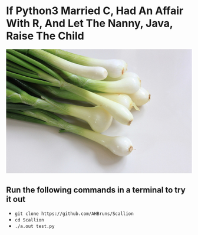 # If Python3 Married C, Had An Affair With R, And Let The Nanny, Java, Raise The Child
![Scallion](logo.jpeg)

## Run the following commands in a terminal to try it out
- `git clone https://github.com/AHBruns/Scallion`
- `cd Scallion`
- `./a.out test.py`
